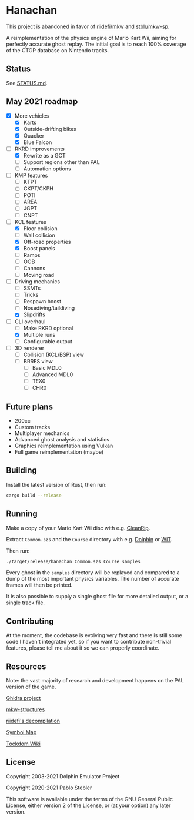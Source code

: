 # Hanachan

This project is abandoned in favor of [riidefi/mkw](https://github.com/riidefi/mkw) and [stblr/mkw-sp](https://github.com/stblr/mkw-sp).

A reimplementation of the physics engine of Mario Kart Wii, aiming for perfectly accurate ghost replay. The initial goal is to reach 100% coverage of the CTGP database on Nintendo tracks.

## Status

See [STATUS.md](STATUS.md).

## May 2021 roadmap

- [x] More vehicles
  - [x] Karts
  - [x] Outside-drifting bikes
  - [x] Quacker
  - [x] Blue Falcon
- [ ] RKRD improvements
  - [x] Rewrite as a GCT
  - [ ] Support regions other than PAL
  - [ ] Automation options
- [ ] KMP features
  - [ ] KTPT
  - [ ] CKPT/CKPH
  - [ ] POTI
  - [ ] AREA
  - [ ] JGPT
  - [ ] CNPT
- [ ] KCL features
  - [x] Floor collision
  - [ ] Wall collision
  - [x] Off-road properties
  - [x] Boost panels
  - [ ] Ramps
  - [ ] OOB
  - [ ] Cannons
  - [ ] Moving road
- [ ] Driving mechanics
  - [ ] SSMTs
  - [ ] Tricks
  - [ ] Respawn boost
  - [ ] Nosediving/taildiving
  - [x] Slipdrifts
- [ ] CLI overhaul
  - [ ] Make RKRD optional
  - [x] Multiple runs
  - [ ] Configurable output
- [ ] 3D renderer
  - [ ] Collision (KCL/BSP) view
  - [ ] BRRES view
    - [ ] Basic MDL0
    - [ ] Advanced MDL0
    - [ ] TEX0
    - [ ] CHR0

## Future plans

* 200cc
* Custom tracks
* Multiplayer mechanics
* Advanced ghost analysis and statistics
* Graphics reimplementation using Vulkan
* Full game reimplementation (maybe)

## Building

Install the latest version of Rust, then run:

```bash
cargo build --release
```

## Running

Make a copy of your Mario Kart Wii disc with e.g. [CleanRip](https://wiibrew.org/wiki/CleanRip).

Extract `Common.szs` and the `Course` directory with e.g. [Dolphin](https://github.com/dolphin-emu/dolphin) or [WIT](https://wit.wiimm.de/).

Then run:

```bash
./target/release/hanachan Common.szs Course samples
```

Every ghost in the `samples` directory will be replayed and compared to a dump of the most important physics variables. The number of accurate frames will then be printed.

It is also possible to supply a single ghost file for more detailed output, or a single track file.

## Contributing

At the moment, the codebase is evolving very fast and there is still some code I haven't integrated yet, so if you want to contribute non-trivial features, please tell me about it so we can properly coordinate.

## Resources

Note: the vast majority of research and development happens on the PAL version of the game.

[Ghidra project](https://drive.google.com/drive/folders/1I1VRfeut3NtPeddePutfAaZhduVdKhhc?usp=sharing)

[mkw-structures](https://github.com/SeekyCt/mkw-structures)

[riidefi's decompilation](https://github.com/riidefi/mkw)

[Symbol Map](https://docs.google.com/spreadsheets/d/1gA5WmnEbPAeA1Lq4XUJg9qDwawky9hpNUv2n1wWRwno/)

[Tockdom Wiki](http://wiki.tockdom.com/wiki/Main_Page)

## License

Copyright 2003-2021 Dolphin Emulator Project

Copyright 2020-2021 Pablo Stebler

This software is available under the terms of the GNU General Public License, either version 2 of the License, or (at your option) any later version.
